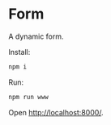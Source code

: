 # Form

A dynamic form.

Install:
```sh
npm i
```

Run:
```sh
npm run www
```

Open <http://localhost:8000/>.
